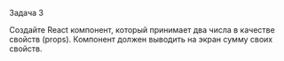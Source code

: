 Задача 3

Создайте React компонент, который принимает два числа в качестве свойств (props). Компонент должен выводить на экран сумму своих свойств.